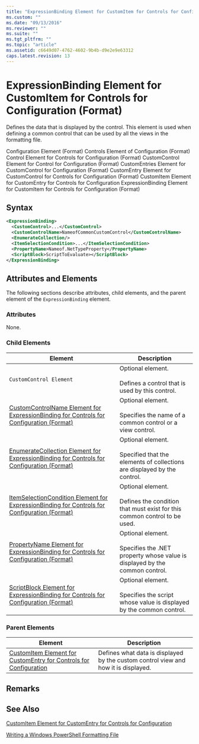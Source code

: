 ```yaml
---
title: "ExpressionBinding Element for CustomItem for Controls for Configuration (Format) | Microsoft Docs"
ms.custom: ""
ms.date: "09/13/2016"
ms.reviewer: ""
ms.suite: ""
ms.tgt_pltfrm: ""
ms.topic: "article"
ms.assetid: c6649d07-4762-4602-9b4b-d9e2e9e63312
caps.latest.revision: 13
---
```

# ExpressionBinding Element for CustomItem for Controls for Configuration (Format)

Defines the data that is displayed by the control. This element is used when defining a common control that can be used by all the views in the formatting file.

Configuration Element (Format)
Controls Element of Configuration (Format)
Control Element for Controls for Configuration (Format)
CustomControl Element for Control for Configuration (Format)
CustomEntries Element for CustomControl for Configuration (Format)
CustomEntry Element for CustomControl for Controls for Configuration (Format)
CustomItem Element for CustomEntry for Controls for Configuration
ExpressionBinding Element for CustomItem for Controls for Configuration (Format)

## Syntax

```xml
<ExpressionBinding>
  <CustomControl>...</CustomControl>
  <CustomControlName>NameofCommonCustomControl</CustomControlName>
  <EnumerateCollection/>
  <ItemSelectionCondition>...</ItemSelectionCondition>
  <PropertyName>Nameof.NetTypeProperty</PropertyName>
  <ScriptBlock>ScriptToEvaluate></ScriptBlock>
</ExpressionBinding>
```

## Attributes and Elements

The following sections describe attributes, child elements, and the parent element of the `ExpressionBinding` element.

### Attributes

None.

### Child Elements

|Element|Description|
|-------------|-----------------|
|`CustomControl Element`|Optional element.<br /><br /> Defines a control that is used by this control.|
|[CustomControlName Element for ExpressionBinding for Controls for Configuration (Format)](./customcontrolname-element-for-expressionbinding-for-controls-for-configuration-format.md)|Optional element.<br /><br /> Specifies the name of a common control or a view control.|
|[EnumerateCollection Element for ExpressionBinding for Controls for Configuration (Format)](./enumeratecollection-element-for-expressionbinding-for-controls-for-configuration-format.md)|Optional element.<br /><br /> Specified that the elements of collections are displayed by the control.|
|[ItemSelectionCondition Element for ExpressionBinding for Controls for Configuration (Format)](./itemselectioncondition-element-for-expressionbinding-for-controls-for-configuration-format.md)|Optional element.<br /><br /> Defines the condition that must exist for this common control to be used.|
|[PropertyName Element for ExpressionBinding for Controls for Configuration (Format)](./propertyname-element-for-expressionbinding-for-controls-for-configuration-format.md)|Optional element.<br /><br /> Specifies the .NET property whose value is displayed by the common control.|
|[ScriptBlock Element for ExpressionBinding for Controls for Configuration (Format)](./scriptblock-element-for-expressionbinding-for-controls-for-configuration-format.md)|Optional element.<br /><br /> Specifies the script whose value is displayed by the common control.|

### Parent Elements

|Element|Description|
|-------------|-----------------|
|[CustomItem Element for CustomEntry for Controls for Configuration](./customitem-element-for-customentry-for-controls-for-configuration-format.md)|Defines what data is displayed by the custom control view and how it is displayed.|

## Remarks

## See Also

[CustomItem Element for CustomEntry for Controls for Configuration](./customitem-element-for-customentry-for-controls-for-configuration-format.md)

[Writing a Windows PowerShell Formatting File](./writing-a-powershell-formatting-file.md)
